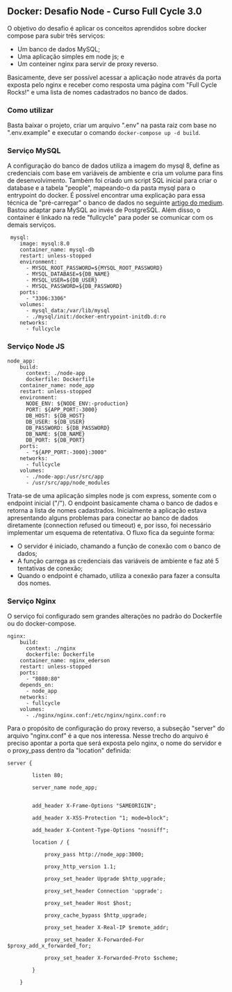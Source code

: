 ## Docker: Desafio Node - Curso Full Cycle 3.0
O objetivo do desafio é aplicar os conceitos aprendidos sobre docker compose para subir três serviços:
- Um banco de dados MySQL;
- Uma aplicação simples em node js; e
- Um conteiner nginx para servir de proxy reverso.

Basicamente, deve ser possível acessar a aplicação node através da porta exposta pelo nginx e receber como resposta uma página com "Full Cycle Rocks!" e uma lista de nomes cadastrados no banco de dados.

### Como utilizar
Basta baixar o projeto, criar um arquivo ".env" na pasta raiz com base no ".env.example" e executar o comando `docker-compose up -d build`.

### Serviço MySQL
A configuração do banco de dados utiliza a imagem do mysql 8, define as credenciais com base em variáveis de ambiente e cria um volume para fins de desenvolvimento. Também foi criado um script SQL inicial para criar o database e a tabela "people", mapeando-o da pasta mysql para o entrypoint do docker.
É possível encontrar uma explicação para essa técnica de "pré-carregar" o banco de dados no seguinte [artigo do medium](https://medium.com/opensanca/criando-uma-imagem-docker-com-o-banco-de-dados-pr%C3%A9-carregado-5b97b7802007). Bastou adaptar para MySQL ao invés de PostgreSQL.
Além disso, o container é linkado na rede "fullcycle" para poder se comunicar com os demais serviços.
```
 mysql:
    image: mysql:8.0
    container_name: mysql-db
    restart: unless-stopped
    environment:
      - MYSQL_ROOT_PASSWORD=${MYSQL_ROOT_PASSWORD}
      - MYSQL_DATABASE=${DB_NAME}
      - MYSQL_USER=${DB_USER}
      - MYSQL_PASSWORD=${DB_PASSWORD}
    ports:
      - "3306:3306"
    volumes:
      - mysql_data:/var/lib/mysql
      - ./mysql/init:/docker-entrypoint-initdb.d:ro
    networks:
      - fullcycle
```
### Serviço Node JS
```
node_app:
    build:
      context: ./node-app
      dockerfile: Dockerfile
    container_name: node_app
    restart: unless-stopped
    environment:
      NODE_ENV: ${NODE_ENV:-production}
      PORT: ${APP_PORT:-3000}
      DB_HOST: ${DB_HOST}
      DB_USER: ${DB_USER}
      DB_PASSWORD: ${DB_PASSWORD}
      DB_NAME: ${DB_NAME}
      DB_PORT: ${DB_PORT}
    ports:
      - "${APP_PORT:-3000}:3000"
    networks:
      - fullcycle
    volumes:
      - ./node-app:/usr/src/app
      - /usr/src/app/node_modules
```
Trata-se de uma aplicação simples node js com express, somente com o endpoint inicial ("/"). O endpoint basicamente chama o banco de dados e retorna a lista de nomes cadastrados.
Inicialmente a aplicação estava apresentando alguns problemas para conectar ao banco de dados diretamente (connection refused ou timeout) e, por isso, foi necessário implementar um esquema de retentativa.
O fluxo fica da seguinte forma:
- O servidor é iniciado, chamando a função de conexão com o banco de dados;
- A função carrega as credenciais das variáveis de ambiente e faz até 5 tentativas de conexão;
- Quando o endpoint é chamado, utiliza a conexão para fazer a consulta dos nomes.
### Serviço Nginx
O serviço foi configurado sem grandes alterações no padrão do Dockerfile ou do docker-compose.
```
nginx:
    build:
      context: ./nginx
      dockerfile: Dockerfile
    container_name: nginx_ederson
    restart: unless-stopped
    ports:
      - "8080:80"
    depends_on:
      - node_app
    networks:
      - fullcycle
    volumes:
      - ./nginx/nginx.conf:/etc/nginx/nginx.conf:ro
```
Para o propósito de configuração do proxy reverso, a subseção "server" do arquivo "nginx.conf" é a que nos interessa. Nesse trecho do arquivo é preciso apontar a porta que será exposta pelo nginx, o nome do servidor e o proxy_pass dentro da "location" definida:
```
server {

        listen 80;

        server_name node_app;


        add_header X-Frame-Options "SAMEORIGIN";

        add_header X-XSS-Protection "1; mode=block";

        add_header X-Content-Type-Options "nosniff";

        location / {

            proxy_pass http://node_app:3000;

            proxy_http_version 1.1;

            proxy_set_header Upgrade $http_upgrade;

            proxy_set_header Connection 'upgrade';

            proxy_set_header Host $host;

            proxy_cache_bypass $http_upgrade;

            proxy_set_header X-Real-IP $remote_addr;

            proxy_set_header X-Forwarded-For $proxy_add_x_forwarded_for;

            proxy_set_header X-Forwarded-Proto $scheme;

        }

    }
```